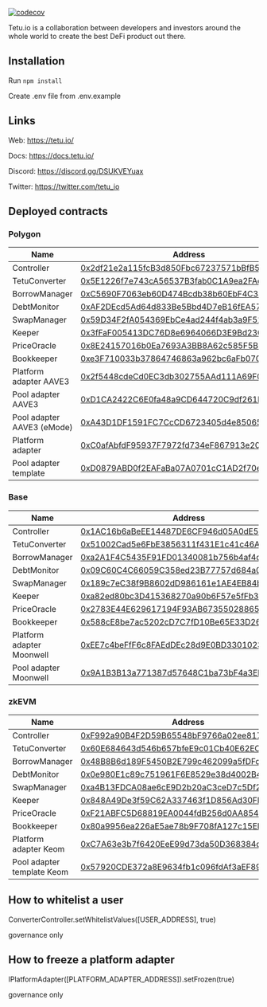 [![codecov](https://codecov.io/gh/tetu-io/tetu-converter/branch/master/graph/badge.svg?token=U454YZ3I5G)](https://codecov.io/gh/tetu-io/tetu-converter)

Tetu.io is a collaboration between developers and investors around the whole world to create the best
DeFi product out there.

## Installation

Run `npm install`

Create .env file from .env.example

## Links

Web: https://tetu.io/

Docs: https://docs.tetu.io/

Discord: https://discord.gg/DSUKVEYuax

Twitter: https://twitter.com/tetu_io

## Deployed contracts
### Polygon

| Name                            | Address                                                                                                                                    |
|---------------------------------|--------------------------------------------------------------------------------------------------------------------------------------------|
|    Controller                   | [0x2df21e2a115fcB3d850Fbc67237571bBfB566e99](https://polygonscan.com/address/0x2df21e2a115fcB3d850Fbc67237571bBfB566e99#readProxyContract) |
|    TetuConverter                | [0x5E1226f7e743cA56537B3fab0C1A9ea2FAe7BAb1](https://polygonscan.com/address/0x5E1226f7e743cA56537B3fab0C1A9ea2FAe7BAb1#readProxyContract) |
|    BorrowManager                | [0xC5690F7063eb60D474Bcdb38b60EbF4C3a8Ece3C](https://polygonscan.com/address/0xC5690F7063eb60D474Bcdb38b60EbF4C3a8Ece3C#readProxyContract) |
|    DebtMonitor                  | [0xAF2DEcd5Ad64d833Be5Bbd4D7eB16fEA57D473a2](https://polygonscan.com/address/0xAF2DEcd5Ad64d833Be5Bbd4D7eB16fEA57D473a2#readProxyContract) |
|    SwapManager                  | [0x59D34F2fA054369EbCe4ad244f4ab3a9F51700f3](https://polygonscan.com/address/0x59D34F2fA054369EbCe4ad244f4ab3a9F51700f3#readProxyContract) |
|    Keeper                       | [0x3fFaF005413DC76D8e6964066D3E9Bd2303d5905](https://polygonscan.com/address/0x3fFaF005413DC76D8e6964066D3E9Bd2303d5905#readProxyContract) |
|    PriceOracle                  | [0x8E24157016b0Ea7693A3BB8A62c585F5B77828ec](https://polygonscan.com/address/0x8E24157016b0Ea7693A3BB8A62c585F5B77828ec#readProxyContract) |
|    Bookkeeper                   | [0xe3F710033b37864746863a962bc6aFb070d53534](https://polygonscan.com/address/0xe3F710033b37864746863a962bc6aFb070d53534#readProxyContract) |
|    Platform adapter AAVE3       | [0x2f5448cdeCd0EC3db302755AAd111A69F0EC8fDe](https://polygonscan.com/address/0x2f5448cdeCd0EC3db302755AAd111A69F0EC8fDe#readProxyContract) |
|    Pool adapter AAVE3           | [0xD1CA2422C6E0fa48a9CD644720C9df261E85C784](https://polygonscan.com/address/0xD1CA2422C6E0fa48a9CD644720C9df261E85C784#readProxyContract) |
|    Pool adapter AAVE3 (eMode)   | [0xA43D1DF1591FC7CcCD6723405d4e85065802a959](https://polygonscan.com/address/0xA43D1DF1591FC7CcCD6723405d4e85065802a959#readProxyContract) |
|    Platform adapter             | [0xC0afAbfdF95937F7972fd734eF867913e208052A](https://polygonscan.com/address/0xC0afAbfdF95937F7972fd734eF867913e208052A#readProxyContract) |
|    Pool adapter template        | [0xD0879ABD0f2EAFaBa07A0701cC1AD2f70e69a069](https://polygonscan.com/address/0xD0879ABD0f2EAFaBa07A0701cC1AD2f70e69a069#readProxyContract) |

### Base

| Name                            | Address                                                                                                                                 |
|---------------------------------|-----------------------------------------------------------------------------------------------------------------------------------------|
|    Controller                   | [0x1AC16b6aBeEE14487DE6CF946d05A0dE5169a917](https://basescan.org/address/0x1AC16b6aBeEE14487DE6CF946d05A0dE5169a917#readProxyContract) |
|    TetuConverter                | [0x51002Cad5e6FbE3856311f431E1c41c46Acc5D47](https://basescan.org/address/0x51002Cad5e6FbE3856311f431E1c41c46Acc5D47#readProxyContract) |
|    BorrowManager                | [0xa2A1F4C5435F91FD01340081b756b4af4d944025](https://basescan.org/address/0xa2A1F4C5435F91FD01340081b756b4af4d944025#readProxyContract) |
|    DebtMonitor                  | [0x09C60C4C66059C358ed23B77757d684a0dFDB759](https://basescan.org/address/0x09C60C4C66059C358ed23B77757d684a0dFDB759#readProxyContract) |
|    SwapManager                  | [0x189c7eC38f9B8602dD986161e1AE4EB84b5Bd428](https://basescan.org/address/0x189c7eC38f9B8602dD986161e1AE4EB84b5Bd428#readProxyContract) |
|    Keeper                       | [0xa82ed80bc3D415368270a90b6F57e5fFb32d481A](https://basescan.org/address/0xa82ed80bc3D415368270a90b6F57e5fFb32d481A#readProxyContract) |
|    PriceOracle                  | [0x2783E44E629617194F93AB67355028865c9117b4](https://basescan.org/address/0x2783E44E629617194F93AB67355028865c9117b4#readProxyContract) |
|    Bookkeeper                   | [0x588cE8be7ac5202cD7C7fD10Be65E33D26dA2534](https://basescan.org/address/0x588cE8be7ac5202cD7C7fD10Be65E33D26dA2534#readProxyContract) |
|    Platform adapter Moonwell    | [0xEE7c4beFfF6c8FAEdDEc28d9E0BD330102328e9F](https://basescan.org/address/0xEE7c4beFfF6c8FAEdDEc28d9E0BD330102328e9F#readProxyContract) |
|    Pool adapter Moonwell        | [0x9A1B3B13a771387d57648C1ba73bF4a3EF9d6D3a](https://basescan.org/address/0x9A1B3B13a771387d57648C1ba73bF4a3EF9d6D3a#readProxyContract) |
                           
### zkEVM       
                                   
| Name                            | Address                                                                                                                                          |
|---------------------------------|--------------------------------------------------------------------------------------------------------------------------------------------------|
|    Controller                   | [0xF992a90B4F2D59B65548bF9766a02ee8170E7F07](https://zkevm.polygonscan.com/address/0xF992a90B4F2D59B65548bF9766a02ee8170E7F07#readProxyContract) |
|    TetuConverter                | [0x60E684643d546b657bfeE9c01Cb40E62EC1fe1e2](https://zkevm.polygonscan.com/address/0x60E684643d546b657bfeE9c01Cb40E62EC1fe1e2#readProxyContract) |
|    BorrowManager                | [0x48B8B6d189F5450B2E799c462099a5fDFc910A96](https://zkevm.polygonscan.com/address/0x48B8B6d189F5450B2E799c462099a5fDFc910A96#readProxyContract) |
|    DebtMonitor                  | [0x0e980E1c89c751961F6E8529e38d4002B4D8Bf3e](https://zkevm.polygonscan.com/address/0x0e980E1c89c751961F6E8529e38d4002B4D8Bf3e#readProxyContract) |
|    SwapManager                  | [0xa4B13FDCA08ae6cE9D2b20aC3ceD7c5Df267e205](https://zkevm.polygonscan.com/address/0xa4B13FDCA08ae6cE9D2b20aC3ceD7c5Df267e205#readProxyContract) |
|    Keeper                       | [0x848A49De3f59C62A337463f1D856Ad30FE85675e](https://zkevm.polygonscan.com/address/0x848A49De3f59C62A337463f1D856Ad30FE85675e#readProxyContract) |
|    PriceOracle                  | [0xF21ABFC5D68819EA0044fdB256d0AA854DC3034b](https://zkevm.polygonscan.com/address/0xF21ABFC5D68819EA0044fdB256d0AA854DC3034b#readProxyContract) |
|    Bookkeeper                   | [0x80a9956ea226aE5ae78b9F708fA127c15EF74F86](https://zkevm.polygonscan.com/address/0x80a9956ea226aE5ae78b9F708fA127c15EF74F86#readProxyContract) |
|    Platform adapter Keom        | [0xC7A63e3b7f6420EeE99d73da50D368384d7bdC8A](https://zkevm.polygonscan.com/address/0xC7A63e3b7f6420EeE99d73da50D368384d7bdC8A#readProxyContract) |
|    Pool adapter template Keom   | [0x57920CDE372a8E9634fb1c096fdAf3aEF892131b](https://zkevm.polygonscan.com/address/0x57920CDE372a8E9634fb1c096fdAf3aEF892131b#readProxyContract) |

                                   
## How to whitelist a user         
ConverterController.setWhitelistValues([USER_ADDRESS], true)
  
governance only 

## How to freeze a platform adapter
IPlatformAdapter([PLATFORM_ADAPTER_ADDRESS]).setFrozen(true)

governance only